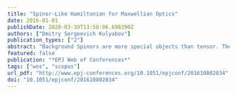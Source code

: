 ```yaml
---
title: "Spinor-Like Hamiltonian for Maxwellian Optics"
date: 2016-01-01
publishDate: 2020-03-30T13:58:06.698390Z
authors: ["Dmitry Sergeevich Kulyabov"]
publication_types: ["2"]
abstract: "Background Spinors are more special objects than tensor. Therefore possess more properties than the more generic objects such as tensors. Group of Lorentz two-spinors is the covering group of the Lorentz group. Purpose Since the Lorentz group is a symmetry group of Maxwell's equations, it is assumed to reasonable to use when writing the Maxwell equations Lorentz two-spinors and not tensors. Method We write the Maxwell equations using Lorentz two-spinors. Also used a convenient representation of Lorentz two-spinors in terms of the Riemann- Silberstein's complex vectors. Results In the spinor formalism (in the representation of the Lorentz spinors and Riemann-Silberstein's vectors) we have constructed the Hamiltonian of Maxwellian optics. With the use of spinors Maxwell's equations take the form similar to the Dirac equation. Conclusions For Maxwell's equations in the Dirac-like form we can expand re- search methods at the expense of the methods of quantum field theory. In this form, clearly visible the connection between the Hamiltonians of geometric, beam and Maxwellian optics."
featured: false
publication: "*EPJ Web of Conferences*"
tags: ["wos", "scopus"]
url_pdf: "http://www.epj-conferences.org/10.1051/epjconf/201610802034"
doi: "10.1051/epjconf/201610802034"
---
```


